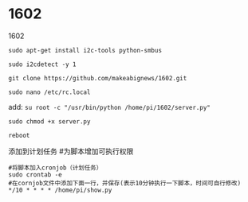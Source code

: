 

# 1602
1602
```
sudo apt-get install i2c-tools python-smbus
```
```
sudo i2cdetect -y 1
```
```
git clone https://github.com/makeabignews/1602.git
```
```
sudo nano /etc/rc.local 
```
add:
``
su root -c "/usr/bin/python /home/pi/1602/server.py"
``

 ```
 sudo chmod +x server.py
 ```
``
reboot
``


添加到计划任务
#为脚本增加可执行权限
```
#将脚本加入cronjob（计划任务）
sudo crontab -e
#在cornjob文件中添加下面一行，并保存(表示10分钟执行一下脚本，时间可自行修改)
*/10 * * * * /home/pi/show.py
